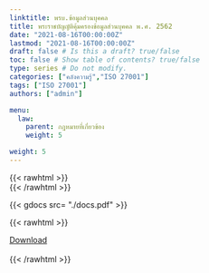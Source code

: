 ```yaml
---
linktitle: พรบ.ข้อมูลส่วนบุคคล
title: พระราชบัญญัติคุ้มครองข้อมูลส่วนบุคคล พ.ศ. 2562
date: "2021-08-16T00:00:00Z"
lastmod: "2021-08-16T00:00:00Z"
draft: false # Is this a draft? true/false
toc: false # Show table of contents? true/false
type: series # Do not modify.
categories: ["คลังความรู้","ISO 27001"]
tags: ["ISO 27001"]
authors: ["admin"]

menu:
  law:
    parent: กฎหมายที่เกี่ยวข้อง
    weight: 5

weight: 5
---
```


{{< rawhtml >}}
<br>
{{< /rawhtml >}}

{{< gdocs src= "./docs.pdf" >}}

{{< rawhtml >}}
<br>


<div class="article-tags">
<a class="badge badge-danger" href="./docs.pdf" target="_blank" id="download_files_new">Download</a>

</div>
 <br>
{{< /rawhtml >}}


